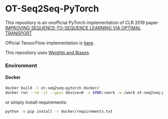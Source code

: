 # OT-Seq2Seq-PyTorch

This repository is an unofficial PyTorch implementation of CLR 2019 paper [IMPROVING SEQUENCE-TO-SEQUENCE LEARNING
VIA OPTIMAL TRANSPORT](https://arxiv.org/pdf/1901.06283.pdf)

Official TensorFlow implementation is [here](https://github.com/LiqunChen0606/OT-Seq2Seq).

This repository uses [Weights and Biases](https://wandb.ai/site).

### Environment

#### Docker
```bash
docker build -t ot-seq2seq-pytorch docker/
docker run --rm -it --gpus device=0 -v $PWD:/work -w /work ot-seq2seq-pytorch bash
```
or simply install requirements:
```bash
python -m pip install -r docker/requirements.txt
```